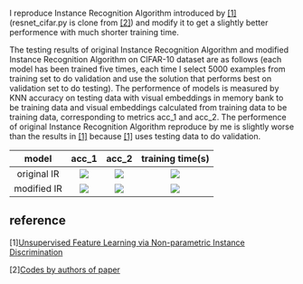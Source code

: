 I reproduce Instance Recognition Algorithm introduced by [\[1\]](https://arxiv.org/abs/1805.01978) (resnet_cifar.py is clone from [\[2\]](https://github.com/zhirongw/lemniscate.pytorch)) and modify it to get a slightly better performence with much shorter training time.



The testing results of original Instance Recognition Algorithm and modified Instance Recognition Algorithm on CIFAR-10 dataset are as follows (each model has been trained five times, each time I select 5000 examples from training set to do validation and use the solution that performs best on validation set to do testing). The performence of models is measured by KNN accuracy on testing data with visual embeddings in memory bank to be training data and visual embeddings calculated from training data to be training data, corresponding to metrics acc_1 and acc_2. The performence of original Instance Recognition Algorithm reproduce by me is slightly worse than the results in [\[1\]](https://arxiv.org/abs/1805.01978) because [\[1\]](https://arxiv.org/abs/1805.01978) uses testing data to do validation.

|model|acc_1|acc_2|training time(s)|
|:----:|:----:|:----:|:----:|
|original IR|![](http://latex.codecogs.com/gif.latex?\\0.791\pm0.002)|![](http://latex.codecogs.com/gif.latex?\\0.786\pm0.002)|![](http://latex.codecogs.com/gif.latex?\\9407\pm1033)|
|modified IR|![](http://latex.codecogs.com/gif.latex?\\0.804\pm0.002)|![](http://latex.codecogs.com/gif.latex?\\0.800\pm0.001)|![](http://latex.codecogs.com/gif.latex?\\4816\pm1162)|

## reference
\[1\][Unsupervised Feature Learning via Non-parametric Instance Discrimination](https://arxiv.org/abs/1805.01978)

\[2\][Codes by authors of paper](https://github.com/zhirongw/lemniscate.pytorch)
